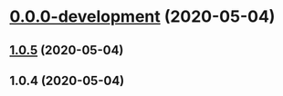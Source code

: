 # [0.0.0-development](https://github.com/ryparker/jest-allure/compare/v1.0.5...v0.0.0-development) (2020-05-04)



## [1.0.5](https://github.com/ryparker/jest-allure/compare/v1.0.4...v1.0.5) (2020-05-04)



## 1.0.4 (2020-05-04)



